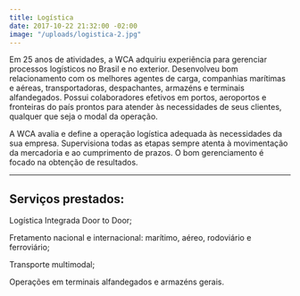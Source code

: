 ```yaml
---
title: Logística
date: 2017-10-22 21:32:00 -02:00
image: "/uploads/logistica-2.jpg"
---
```


Em 25 anos de atividades, a WCA adquiriu experiência para gerenciar processos logísticos no Brasil e no exterior. Desenvolveu bom relacionamento com os melhores agentes de carga, companhias marítimas e aéreas, transportadoras, despachantes, armazéns e terminais alfandegados. Possui colaboradores efetivos em portos, aeroportos e fronteiras do país prontos para atender às necessidades de seus clientes, qualquer que seja o modal da operação.

A WCA avalia e define a operação logística adequada às necessidades da sua empresa. Supervisiona todas as etapas sempre atenta à movimentação da mercadoria e ao cumprimento de prazos. O bom gerenciamento é focado na obtenção de resultados.

---

## Serviços prestados:  

Logística Integrada Door to Door;

Fretamento nacional e internacional: marítimo, aéreo, rodoviário e ferroviário;

Transporte multimodal;

Operações em terminais alfandegados e armazéns gerais.
